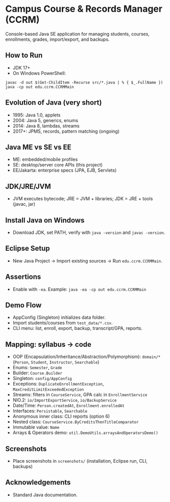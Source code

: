 # Campus Course & Records Manager (CCRM)

Console-based Java SE application for managing students, courses, enrollments, grades, import/export, and backups.

## How to Run
- JDK 17+
- On Windows PowerShell:
```
javac -d out $(Get-ChildItem -Recurse src/*.java | % { $_.FullName })
java -cp out edu.ccrm.CCRMMain
```

## Evolution of Java (very short)
- 1995: Java 1.0, applets
- 2004: Java 5, generics, enums
- 2014: Java 8, lambdas, streams
- 2017+: JPMS, records, pattern matching (ongoing)

## Java ME vs SE vs EE
- ME: embedded/mobile profiles
- SE: desktop/server core APIs (this project)
- EE/Jakarta: enterprise specs (JPA, EJB, Servlets)

## JDK/JRE/JVM
- JVM executes bytecode; JRE = JVM + libraries; JDK = JRE + tools (javac, jar)

## Install Java on Windows
- Download JDK, set PATH, verify with `java -version` and `javac -version`.

## Eclipse Setup
- New Java Project → Import existing sources → Run `edu.ccrm.CCRMMain`.

## Assertions
- Enable with `-ea`. Example: `java -ea -cp out edu.ccrm.CCRMMain`

## Demo Flow
- AppConfig (Singleton) initializes data folder.
- Import students/courses from `test_data/*.csv`.
- CLI menu: list, enroll, export, backup, transcript/GPA, reports.

## Mapping: syllabus → code
- OOP (Encapsulation/Inheritance/Abstraction/Polymorphism): `domain/*` (`Person`, `Student`, `Instructor`, `Searchable`)
- Enums: `Semester`, `Grade`
- Builder: `Course.Builder`
- Singleton: `config/AppConfig`
- Exceptions: `DuplicateEnrollmentException`, `MaxCreditLimitExceededException`
- Streams: filters in `CourseService`, GPA calc in `EnrollmentService`
- NIO.2: `io/ImportExportService`, `io/BackupService`
- Date/Time: `Person.createdAt`, `Enrollment.enrolledAt`
- Interfaces: `Persistable`, `Searchable`
- Anonymous inner class: CLI reports (option 6)
- Nested class: `CourseService.ByCreditsThenTitleComparator`
- Immutable value: `Name`
- Arrays & Operators demo: `util.DemoUtils.arraysAndOperatorsDemo()`

## Screenshots
- Place screenshots in `screenshots/` (installation, Eclipse run, CLI, backups)

## Acknowledgements
- Standard Java documentation.


